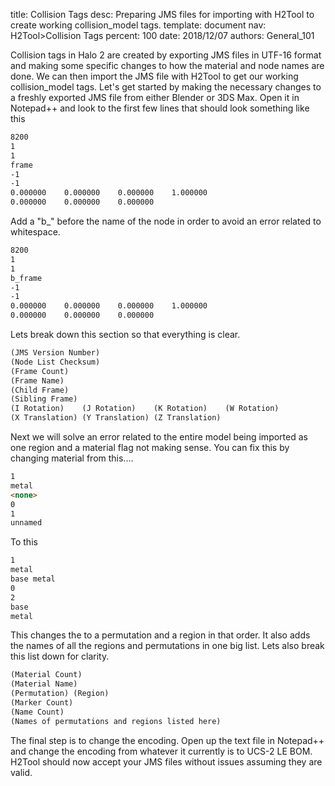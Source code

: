 title:      Collision Tags
desc:       Preparing JMS files for importing with H2Tool to create working collision_model tags.
template:   document
nav:        H2Tool>Collision Tags
percent:    100
date:       2018/12/07
authors:    General_101

Collision tags in Halo 2 are created by exporting JMS files in UTF-16 format and making some specific changes to how the material and node names are done. We can then import the JMS file with H2Tool to get our working collision_model tags.
Let's get started by making the necessary changes to a freshly exported JMS file from either Blender or 3DS Max. Open it in Notepad++ and look to the first few lines that should look something like this
```markdown
8200
1
1
frame
-1
-1
0.000000	0.000000	0.000000	1.000000
0.000000	0.000000	0.000000
```
Add a "b_" before the name of the node in order to avoid an error related to whitespace.
```markdown
8200
1
1
b_frame
-1
-1
0.000000	0.000000	0.000000	1.000000
0.000000	0.000000	0.000000
```
Lets break down this section so that everything is clear.
```markdown
(JMS Version Number)
(Node List Checksum)
(Frame Count)
(Frame Name)
(Child Frame)
(Sibling Frame)
(I Rotation)	(J Rotation)	(K Rotation)	(W Rotation)
(X Translation)	(Y Translation)	(Z Translation)
```
Next we will solve an error related to the entire model being imported as one region and a material flag not making sense. You can fix this by changing <none> material from this....
```markdown
1
metal
<none>
0
1
unnamed
```
To this
```markdown
1
metal
base metal
0
2
base
metal
```
This changes the <none> to a permutation and a region in that order. It also adds the names of all the regions and permutations in one big list. Lets also break this list down for clarity.
```markdown
(Material Count)
(Material Name)
(Permutation) (Region)
(Marker Count)
(Name Count)
(Names of permutations and regions listed here)
```
The final step is to change the encoding. Open up the text file in Notepad++ and change the encoding from whatever it currently is to UCS-2 LE BOM. H2Tool should now accept your JMS files without issues assuming they are valid.